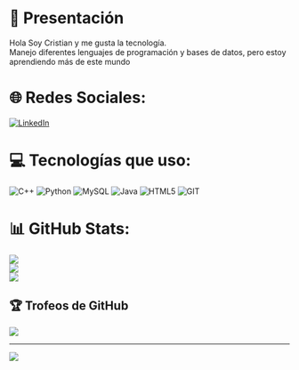 # 👋 Presentación 

Hola Soy Cristian y me gusta la tecnología.<br>Manejo diferentes lenguajes de programación y bases de datos, pero estoy aprendiendo más de este mundo


# 🌐 Redes Sociales:
[![LinkedIn](https://img.shields.io/badge/LinkedIn-%230077B5.svg?logo=linkedin&logoColor=white)](https://linkedin.com/in/cristian-simba) 

# 💻 Tecnologías que uso:
![C++](https://img.shields.io/badge/c++-%2300599C.svg?style=for-the-badge&logo=c%2B%2B&logoColor=white) ![Python](https://img.shields.io/badge/python-3670A0?style=for-the-badge&logo=python&logoColor=ffdd54) ![MySQL](https://img.shields.io/badge/mysql-%2300000f.svg?style=for-the-badge&logo=mysql&logoColor=white) ![Java](https://img.shields.io/badge/java-%23ED8B00.svg?style=for-the-badge&logo=openjdk&logoColor=white) ![HTML5](https://img.shields.io/badge/html5-%23E34F26.svg?style=for-the-badge&logo=html5&logoColor=white) ![GIT](https://img.shields.io/badge/Git-fc6d26?style=for-the-badge&logo=git&logoColor=white)
# 📊 GitHub Stats:
![](https://github-readme-stats.vercel.app/api?username=cristian-simba&theme=dark&hide_border=false&include_all_commits=false&count_private=false)<br/>
![](https://github-readme-streak-stats.herokuapp.com/?user=cristian-simba&theme=dark&hide_border=false)<br/>
![](https://github-readme-stats.vercel.app/api/top-langs/?username=cristian-simba&theme=dark&hide_border=false&include_all_commits=false&count_private=false&layout=compact)

## 🏆 Trofeos de GitHub
![](https://github-profile-trophy.vercel.app/?username=cristian-simba&theme=radical&no-frame=false&no-bg=true&margin-w=4)

---
[![](https://visitcount.itsvg.in/api?id=cristian-simba&icon=0&color=0)](https://visitcount.itsvg.in)

<!-- Proudly created with GPRM ( https://gprm.itsvg.in ) -->
